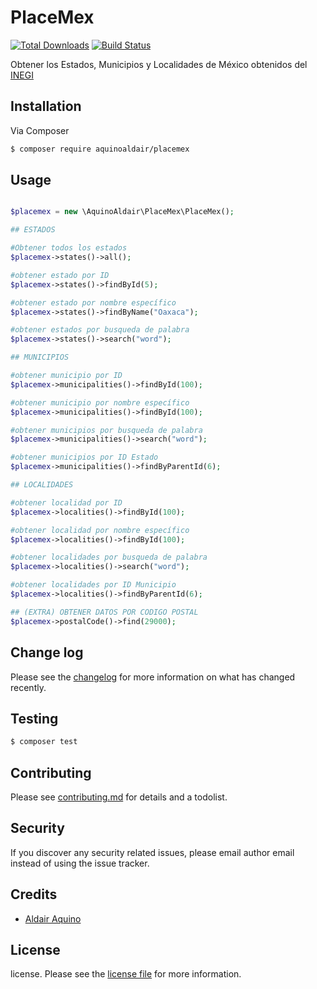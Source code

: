 # PlaceMex

[![Total Downloads][ico-downloads]][link-downloads]
[![Build Status][ico-travis]][link-travis]

Obtener los Estados, Municipios y Localidades de México obtenidos del [INEGI](https://developarts.com/db-estados-municipios-localidades-mexico)

## Installation

Via Composer

``` bash
$ composer require aquinoaldair/placemex
```

## Usage


```php  

$placemex = new \AquinoAldair\PlaceMex\PlaceMex();  

## ESTADOS

#Obtener todos los estados 
$placemex->states()->all();

#obtener estado por ID
$placemex->states()->findById(5);

#obtener estado por nombre específico
$placemex->states()->findByName("Oaxaca");

#obtener estados por busqueda de palabra
$placemex->states()->search("word");

## MUNICIPIOS

#obtener municipio por ID
$placemex->municipalities()->findById(100);

#obtener municipio por nombre específico
$placemex->municipalities()->findById(100);

#obtener municipios por busqueda de palabra
$placemex->municipalities()->search("word");

#obtener municipios por ID Estado
$placemex->municipalities()->findByParentId(6);

## LOCALIDADES

#obtener localidad por ID
$placemex->localities()->findById(100);

#obtener localidad por nombre específico
$placemex->localities()->findById(100);

#obtener localidades por busqueda de palabra
$placemex->localities()->search("word");

#obtener localidades por ID Municipio
$placemex->localities()->findByParentId(6);

## (EXTRA) OBTENER DATOS POR CODIGO POSTAL 
$placemex->postalCode()->find(29000);

```


## Change log

Please see the [changelog](changelog.md) for more information on what has changed recently.

## Testing

``` bash
$ composer test
```

## Contributing

Please see [contributing.md](contributing.md) for details and a todolist.

## Security

If you discover any security related issues, please email author email instead of using the issue tracker.

## Credits

- [Aldair Aquino][link-author]

## License

license. Please see the [license file](license.md) for more information.

[ico-version]: https://img.shields.io/packagist/v/aquinoaldair/placemex.svg?style=flat-square
[ico-downloads]: https://img.shields.io/packagist/dt/aquinoaldair/placemex.svg?style=flat-square
[ico-travis]: https://img.shields.io/travis/aquinoaldair/placemex/master.svg?style=flat-square
[ico-styleci]: https://styleci.io/repos/12345678/shield

[link-packagist]: https://packagist.org/packages/aquinoaldair/placemex
[link-downloads]: https://packagist.org/packages/aquinoaldair/placemex
[link-travis]: https://travis-ci.org/aquinoaldair/placemex
[link-styleci]: https://styleci.io/repos/12345678
[link-author]: https://github.com/aquinoaldair
[link-contributors]: ../../contributors

